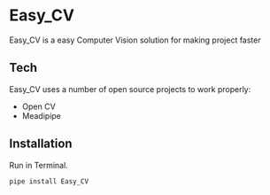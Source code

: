 # Easy_CV


Easy_CV is a easy Computer Vision solution for making project faster




## Tech

Easy_CV uses a number of open source projects to work properly:

- Open CV
- Meadipipe


## Installation



Run in Terminal.

```sh
pipe install Easy_CV
```



